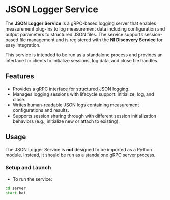 # JSON Logger Service

The **JSON Logger Service** is a gRPC-based logging server that enables measurement plug-ins to log measurement data including configuration and output parameters to structured JSON files. The service supports session-based file management and is registered with the **NI Discovery Service** for easy integration.

This service is intended to be run as a standalone process and provides an interface for clients to initialize sessions, log data, and close file handles.

## Features

- Provides a gRPC interface for structured JSON logging.
- Manages logging sessions with lifecycle support: initialize, log, and close.
- Writes human-readable JSON logs containing measurement configurations and results.
- Supports session sharing through with different session initialization behaviors (e.g., initialize new or attach to existing).

## Usage

The JSON Logger Service is **not** designed to be imported as a Python module. Instead, it should be run as a standalone gRPC server process.

### Setup and Launch

- To run the service:

```cmd
cd server
start.bat
```
